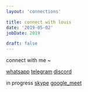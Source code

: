 ```yaml
---
layout: 'connections'

title: connect with louis
date: '2019-05-02'
jobDate: 2019

draft: false
---
```


connect with me ~


[whatsapp](/whatsapp)
[telegram](/telegram)
[discord](/discord)

in progress
[skype](/skype)
[google_meet](/google_meet)